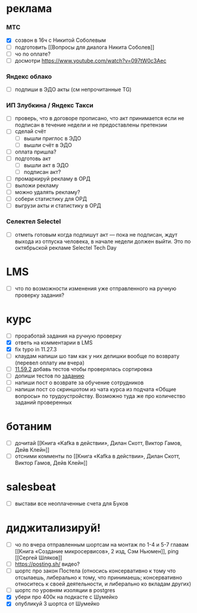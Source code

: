 # реклама
### МТС
- [x] созвон в 16ч с Никитой Соболевым
- [ ] подготовить [[Вопросы для диалога Никита Соболев]]
- [ ] чо по оплате?
- [ ] досмотри https://www.youtube.com/watch?v=097tW0c3Aec
### Яндекс облако
- [ ] подпиши в ЭДО акты (см непрочитанные TG)
### ИП Злубкина / Яндекс Такси
- [ ] проверь, что в договоре прописано, что акт принимается если не подписан в течение недели и не предоставлены претензии
- [ ] сделай счёт
	- [ ] вышли приглос в ЭДО
	- [ ] вышли счёт в ЭДО
- [ ] оплата пришла?
- [ ] подготовь акт
	- [ ] вышли акт в ЭДО
	- [ ] подписан акт?
- [ ] промаркируй рекламу в ОРД
- [ ] выложи рекламу
- [ ] можно удалять рекламу?
- [ ] собери статистику для ОРД
- [ ] выгрузи акты и статистику в ОРД
### Селектел Selectel
- [ ] отметь готовым когда подпишут акт — пока не подписан, ждут выхода из отпуска человека, в начале недели должен выйти. Это по октябрьской рекламе Selectel Tech Day
# LMS
- [ ] что по возможности изменения уже отправленного на ручную проверку задания?
# курс
- [ ] проработай задания на ручную проверку
- [x] ответь на комментарии в LMS
- [x] fix typo in 11.27.3
- [ ] клаудам напиши шо там как у них делишки вообще по возврату (перевел оплату им вчера)
- [ ] [11.59.2](https://learn.to.digital/t/lesson/6a644db4f082430991f834fb943494b9/practice/2) добавь тестов чтобы проверялась сортировка
- [ ] допиши тестов по [заданию](https://learn.to.digital/t/lesson/be33b14bd9b9478ab0758a3e61c03db7/practice/11#comment-c449c70c01b24af492ebf03c788348ff)
- [ ] напиши пост о возврате за обучение сотрудников
- [ ] напиши пост со скриншотом из чата курса из подчата «Общие вопросы» по трудоустройству. Возможно туда же про количество заданий проверенных
# ботаним
- [ ] дочитай [[Книга «Kafka в действии», Дилан Скотт, Виктор Гамов, Дейв Клейн]]
- [ ] отсними комменты по [[Книга «Kafka в действии», Дилан Скотт, Виктор Гамов, Дейв Клейн]]
# salesbeat
- [ ] выстави все неоплаченные счета для Буков
# диджитализируй!
- [ ] чо по вчера отправленным шортсам на монтаж по 1-4 и 5-7 главам [[Книга «Создание микросервисов», 2 изд, Сэм Ньюмен]], ping [[Сергей Шляков]]
- [ ] https://posting.sh/ видео?
- [ ] шортс про закон Постела (относись консервативно к тому что отсылаешь, либерально к тому, что принимаешь; консервативно относитесь к своей деятельности, и либерально ко вкладам других)
- [ ] шортс по уровням изоляции в postgres
- [x] убери про 400к на подкасте с Шумейко
- [x] опубликуй 3 шортса от Шумейко